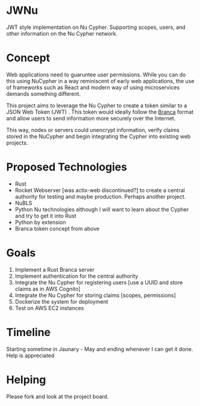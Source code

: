 # JWNu
JWT style implementation on Nu Cypher. Supporting scopes, users, and other information on the Nu Cypher network.

# Concept

Web applications need to guaruntee user permissions. While you can do this using NuCypher in a way reminiscent of early web applications, the use of frameworks such as React and modern way of using microservices demands something different.

This project aims to leverage the Nu Cypher to create a token similar to a JSON Web Token (JWT) . This token would ideally follow the [Branca](https://github.com/hako/branca) format and allow users to send information more securely over the Internet.

This way, nodes or servers could unencrypt information, verify claims stored in the NuCypher and begin integrating the Cypher into existing web projects.

# Proposed Technologies

- Rust
- Rocket Webserver [was actix-web discontinued?] to create a central authority for testing and maybe production. Perhaps another project.
- NuBLS
- Python Nu technologies although I will want to learn about the Cypher and try to get it into Rust
- Python by extension
- Branca token concept from above

# Goals

1. Implement a Rust Branca server
2. Implement authentication for the central authority
3. Integrate the Nu Cypher for registering users [use a UUID and store claims as in AWS Cognito]
4. Integrate the Nu Cypher for storing claims [scopes, permissions]
5. Dockerize the system for deployment
6. Test on AWS EC2 instances

# Timeline

Starting sometime in Jaunary - May and ending whenever I can get it done. Help is appreciated

# Helping

Please fork and look at the project board.
